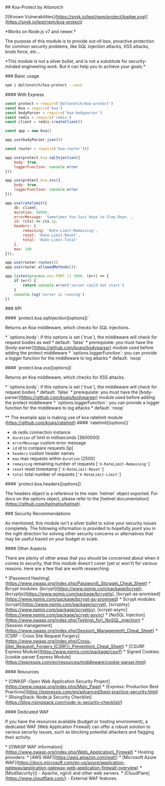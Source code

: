 \## Koa-Protect by Altonotch

\[!\[Known Vulnerabilities\](https://snyk.io/test/npm/protect/badge.svg)\](https://snyk.io/test/npm/koa-protect)

\*Works on Node.js v7 and newer.\*

The purpose of this module is to provide out-of-box, proactive protection for common security problems, like
SQL injection attacks, XSS attacks, brute force, etc...

\*This module is not a silver bullet, and is not a substitute for security-minded engineering work. But it can help you to achieve your goals.\*

\### Basic usage

```bash
npm i @altonotch/koa-protect --save
```

\#### With Express

```javascript
const protect = require('@altonotch/koa-protect')
const Koa = require('koa')
const bodyParser = require('koa-bodyparser')
const redis = require('redis')
const client = redis.createClient()

const app = new Koa()

app.use(bodyParser.json())

const router = require('koa-router')()

app.use(protect.koa.sqlInjection({
    body: true,
    loggerFunction: console.error
}))

app.use(protect.koa.xss({
    body: true,
    loggerFunction: console.error
}))

app.use(ratelimit({
    db: client,
    duration: 60000,
    errorMessage: 'Sometimes You Just Have to Slow Down.',
    id: (ctx) => ctx.ip,
    headers: {
        remaining: 'Rate-Limit-Remaining',
        reset: 'Rate-Limit-Reset',
        total: 'Rate-Limit-Total'
    },
    max: 100
}));

app.use(router.routes())
app.use(router.allowedMethods());

app.listen(process.env.PORT || 3000, (err) => {
    if (err) {
        return console.error('server could not start')
    }
    console.log('server is running')
})
```

\### API

\#### \`protect.koa.sqlInjection(\[options\])\`

Returns an Koa middleware, which checks for SQL injections.

\* \`options.body\`: if this options is set (\`true\`), the middleware will check for request bodies as well
  \* default: \`false\`
  \* prerequisite: you must have the \[body-parser\](https://github.com/koajs/bodyparser) module used before adding the protect middleware
\* \`options.loggerFunction\`: you can provide a logger function for the middleware to log attacks
  \* default: \`noop\`

\#### \`protect.koa.xss(\[options\])\`

Returns an Koa middleware, which checks for XSS attacks.

\* \`options.body\`: if this options is set (\`true\`), the middleware will check for request bodies
  \* default: \`false\`
  \* prerequisite: you must have the \[body-parser\](https://github.com/koajs/bodyparser) module used before adding the protect middleware
\* \`options.loggerFunction\`: you can provide a logger function for the middleware to log attacks
  \* default: \`noop\`

\** The example app is making use of koa ratelimit module (https://github.com/koajs/ratelimit)
\#### \`ratelimit(\[options\])\`
-   `db`  redis connection instance
-   `duration`  of limit in milliseconds \[3600000\]
-   `errorMessage`  custom error message
-   `id`  id to compare requests \[ip\]
-   `headers`  custom header names
-   `max`  max requests within  `duration`  \[2500\]
-   `remaining`  remaining number of requests \[`'X-RateLimit-Remaining'`\]
-   `reset`  reset timestamp \[`'X-RateLimit-Reset'`\]
-   `total`  total number of requests \[`'X-RateLimit-Limit'`\]


\#### \`protect.koa.headers(\[options\])\`

The headers object is a reference to the main \`helmet\` object exported.
For docs on the options object, please refer to the \[helmet documentation\](https://github.com/helmetjs/helmet).

\### Security Recommendations

As mentioned, this module isn't a silver bullet to solve your security issues completely.  The following information is provided to hopefully point you in the right direction for solving other security concerns or alternatives that may be useful based on your budget or scale.

\#### Other Aspects

There are plenty of other areas that you should be concerned about when it comes to security, that this module doesn't cover (yet or won't) for various reasons.  Here are a few that are worth researching:

\* \[Password Hashing\](https://www.owasp.org/index.php/Password\_Storage\_Cheat_Sheet)
  \* Bcrypt modules: \[bcrypt\](https://www.npmjs.com/package/bcrypt),\[bcryptjs\](https://www.npmjs.com/package/bcryptjs), \[bcrypt-as-promised\](https://www.npmjs.com/package/bcrypt-as-promised)
  \* Scrypt modules: \[scrypt\](https://www.npmjs.com/package/scrypt), \[scryptsy\](https://www.npmjs.com/package/scryptsy), \[scrypt-async\](https://www.npmjs.com/package/scrypt-async)
\* \[NoSQL Injection\](https://www.owasp.org/index.php/Testing\_for\_NoSQL_injection)
\* \[Session management\](https://www.owasp.org/index.php/Session\_Management\_Cheat_Sheet)
\* \[CSRF - Cross Site Request Forgery\](https://www.owasp.org/index.php/Cross-Site\_Request\_Forgery_(CSRF)\_Prevention\_Cheat_Sheet)
  \* \[CSURF Express Module\](https://www.npmjs.com/package/csurf)
\* Signed Cookies: \[cookie-parser Express Module\](https://expressjs.com/en/resources/middleware/cookie-parser.html)

\#### Resources

\* \[OWASP -Open Web Application Security Project\](https://www.owasp.org/index.php/Main_Page)
\* \[Express: Production Best Practices\](https://expressjs.com/en/advanced/best-practice-security.html)
\* \[RisingStack: Node.js Security Checklist\](https://blog.risingstack.com/node-js-security-checklist/)

\#### Dedicated WAF

If you have the resources available (budget or hosting environment), a dedicated WAF (Web Application Firewall) can offer a robust solution to various security issues, such as blocking potential attackers and flagging their activity.

\* \[OWASP WAF information\](https://www.owasp.org/index.php/Web\_Application\_Firewall)
\* Hosting providers:
  \* \[AWS WAF\](https://aws.amazon.com/waf/)
  \* \[Microsoft Azure WAF\](https://docs.microsoft.com/en-us/azure/application-gateway/application-gateway-web-application-firewall-overview)
\* \[ModSecurity\]() - Apache, nginX and other web servers.
\* \[CloudFlare\](https://www.cloudflare.com/) - External WAF features.